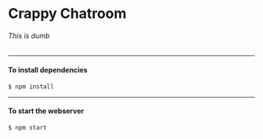 # Crappy Chatroom

###### This is dumb
---

#### To install dependencies
```
$ npm install
```
---
#### To start the webserver
```
$ npm start
```